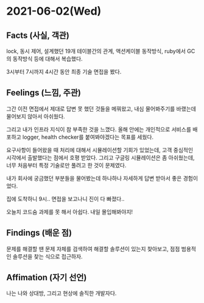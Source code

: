 # 2021-06-02\(Wed\)

## Facts \(사실, 객관\)

lock, 동시 제어, 설계했던 19개 테이블간의 관계, 액션케이블 동작방식, ruby에서 GC의 동작방식 등에 대해서 복습했다.

3시부터 7시까지 4시간 동안 최종 기술 면접을 봤다.

## Feelings \(느낌, 주관\)

그간 이전 면접에서 제대로 답변 못 했던 것들을 메꿔왔고, 내심 물어봐주기를 바랬는데 물어보지 않아서 아쉬웠다.

그리고 내가 인프라 지식이 참 부족한 것을 느꼈다. 올해 안에는 개인적으로 서비스를 배포하고 logger, health checker를 붙여봐야겠다는 목표를 세웠다.

요구사항이 들어왔을 때 처리에 대해서 시뮬레이션할 기회가 있었는데, 고객 중심적인 시각에서 출발했다는 점에서 호평 받았다. 그리고 구글링 시뮬레이션은 좀 아쉬웠는데, 너무 처음부터 특정 기술로만 풀려고 한 것이 문제였다.

내가 회사에 궁금했던 부분들을 물어봤는데 하나하나 자세하게 답변 받아서 좋은 경험이었다.

집에 도착하니 9시.. 면접을 보고나니 진이 다 빠졌다..

오늘치 코드숨 과제를 못 해서 아쉽다. 내일 몰입해봐야지!

## Findings \(배운 점\)

문제를 해결할 땐 문제 자체를 검색하여 해결할 솔루션이 있는지 찾아보고, 점점 범용적인 솔루션을 찾는 식으로 접근하자.

## Affimation \(자기 선언\)

나는 나와 상대방, 그리고 현상에 솔직한 개발자다.  


